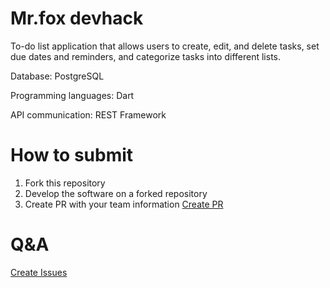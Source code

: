 # Mr.fox devhack

To-do list application that allows users to create, edit, and delete tasks, set due dates and reminders, and categorize tasks into different lists.

Database: PostgreSQL

Programming languages: Dart

API communication: REST Framework

# How to submit

1. Fork this repository
2. Develop the software on a forked repository
3. Create PR with your team information [Create PR](https://github.com/devmountaintechfest/Mr.fox-devhack/pulls)

# Q&A

[Create Issues](https://github.com/devmountaintechfest/Mr.fox-devhack/issues)
